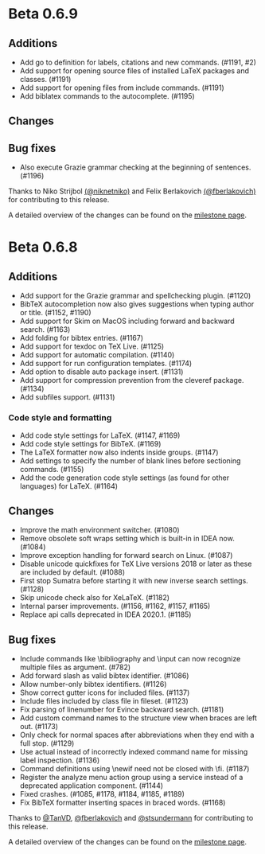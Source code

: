 # Beta 0.6.9

## Additions
* Add go to definition for labels, citations and new commands. (#1191, #2)
* Add support for opening source files of installed LaTeX packages and classes. (#1191)
* Add support for opening files from include commands. (#1191)
* Add biblatex commands to the autocomplete. (#1195)

## Changes

## Bug fixes
* Also execute Grazie grammar checking at the beginning of sentences. (#1196)

Thanks to Niko Strijbol [(@niknetniko)](https://github.com/niknetniko) and Felix Berlakovich [(@fberlakovich)](https://github.com/fberlakovich) for contributing to this release.

A detailed overview of the changes can be found on the [milestone page](https://github.com/Hannah-Sten/TeXiFy-IDEA/milestone/18?closed=1).

# Beta 0.6.8

## Additions
- Add support for the Grazie grammar and spellchecking plugin. (#1120)
- BibTeX autocompletion now also gives suggestions when typing author or title. (#1152, #1190)
- Add support for Skim on MacOS including forward and backward search. (#1163)
- Add folding for bibtex entries. (#1167)
- Add support for texdoc on TeX Live. (#1125)
- Add support for automatic compilation. (#1140)
- Add support for run configuration templates. (#1174)
- Add option to disable auto package insert. (#1131)
- Add support for compression prevention from the cleveref package. (#1134) 
- Add subfiles support. (#1131)

### Code style and formatting
- Add code style settings for LaTeX. (#1147, #1169)
- Add code style settings for BibTeX. (#1169)
- The LaTeX formatter now also indents inside groups. (#1147)
- Add settings to specify the number of blank lines before sectioning commands. (#1155)
- Add the code generation code style settings (as found for other languages) for LaTeX. (#1164)

## Changes
- Improve the math environment switcher. (#1080)
- Remove obsolete soft wraps setting which is built-in in IDEA now. (#1084)
- Improve exception handling for forward search on Linux. (#1087)
- Disable unicode quickfixes for TeX Live versions 2018 or later as these are included by default. (#1088)
- First stop Sumatra before starting it with new inverse search settings. (#1128)
- Skip unicode check also for XeLaTeX. (#1182)
- Internal parser improvements. (#1156, #1162, #1157, #1165)
- Replace api calls deprecated in IDEA 2020.1. (#1185)

## Bug fixes
- Include commands like \bibliography and \input can now recognize multiple files as argument. (#782)
- Add forward slash as valid bibtex identifier. (#1086)
- Allow number-only bibtex identifiers. (#1126)
- Show correct gutter icons for included files. (#1137)
- Include files included by class file in fileset. (#1123)
- Fix parsing of linenumber for Evince backward search. (#1181)
- Add custom command names to the structure view when braces are left out. (#1173)
- Only check for normal spaces after abbreviations when they end with a full stop. (#1129)
- Use actual instead of incorrectly indexed command name for missing label inspection. (#1136)
- Command definitions using \newif need not be closed with \fi. (#1187)
- Register the analyze menu action group using a service instead of a deprecated application component. (#1144)
- Fixed crashes. (#1085, #1178, #1184, #1185, #1189)
- Fix BibTeX formatter inserting spaces in braced words. (#1168)

Thanks to [@TanVD](https://github.com/TanVD), [@fberlakovich](https://github.com/fberlakovich) and [@stsundermann](https://github.com/stsundermann) for contributing to this release.

A detailed overview of the changes can be found on the [milestone page](https://github.com/Hannah-Sten/TeXiFy-IDEA/milestone/17?closed=1).

